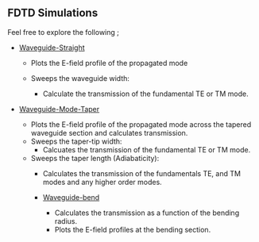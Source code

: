 ## FDTD Simulations

Feel free to explore the following ;

- [Waveguide-Straight](waveguide-straight)
  
  - Plots the E-field profile of the propagated mode
  
  - Sweeps the waveguide width:
    
    - Calculate the transmission of the fundamental TE or TM mode.
- [Waveguide-Mode-Taper](waveguide-straight)
  - Plots the E-field profile of the propagated mode across the tapered waveguide section and calculates transmission.
  - Sweeps the taper-tip width:
    - Calcuates the transmission of the fundamental TE or TM mode.
  - Sweeps the taper length (Adiabaticity):
    - Calculates the transmission of the fundamentals TE, and TM modes and any higher order modes.
    
    - [Waveguide-bend](waveguide-bend)
      - Calculates the transmission as a function of the bending radius.
      - Plots the E-field profiles at the bending section.

      
      
